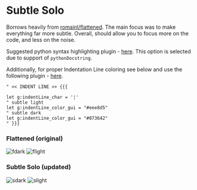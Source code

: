 # Subtle Solo

Borrows heavily from [romainl/flattened](https://github.com/romainl/flattened). The main focus was to make everything far more subtle. Overall, should allow you to focus more on the code, and less on the noise.

Suggested python syntax highlighting plugin - [here](Hyleus/vim-python-syntax). This option is selected due to support of `pythonDocstring`.

Additionally, for proper Indentation Line coloring see below and use the following plugin - [here](https://github.com/Yggdroot/indentLine).

```vim
" << INDENT LINE >> {{{

let g:indentLine_char = '¦'
" subtle light
let g:indentLine_color_gui = "#eee8d5"
" subtle dark
let g:indentLine_color_gui = "#073642"
" }}}
```

### Flattened (original)

![fdark](https://i.imgur.com/q7NXM7u.png)
![flight](https://i.imgur.com/Y09h6mr.png)

### Subtle Solo (updated)

![sdark](https://i.imgur.com/ABZJGkW.png)
![slight](https://i.imgur.com/KzWguzh.png)
